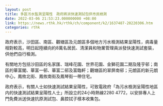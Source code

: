 ```yaml
---
layout: post
title: 多區污水監測呈陽性　政府將派快速測試包供市民檢測
date: 2022-03-06 21:53:23.000000000 +08:00
link: https://news.rthk.hk/rthk/ch/component/k2/1637487-20220306.htm
categories: rthk
---
```


政府表示，沙田區、南區、觀塘區及元朗區多個地方污水檢測結果呈陽性，病毒量相對較高，明日起陸續向約8萬名居民、清潔員和物業管理員派發快速測試套裝，供他們自行檢測。

有關地方包括沙田區的名家匯、瑞峰花園、世界花園、金獅花園二期及隆亨邨；南區的華富閣、華富一邨、華富二邨及富臨軒；觀塘區的翠屏南邨；元朗區的新元朗中心，鳳攸北街、鳳攸南街及鳳琴街一帶住宅。

政府表示，有關人士如快速測試結果呈陽性，可致電政府「為污水檢測呈陽性地區内的快速測試結果呈陽性人士」所設立的24小時熱線2280 4772，以安排專人上門免費派送快速抗原測試包、鼻腔拭子樣本收集包。
